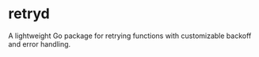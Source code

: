 # retryd
A lightweight Go package for retrying functions with customizable backoff and error handling.
